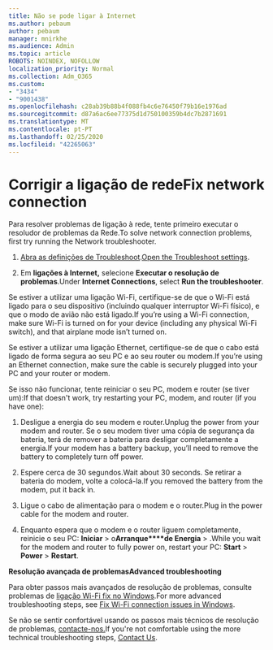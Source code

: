 ```yaml
---
title: Não se pode ligar à Internet
ms.author: pebaum
author: pebaum
manager: mnirkhe
ms.audience: Admin
ms.topic: article
ROBOTS: NOINDEX, NOFOLLOW
localization_priority: Normal
ms.collection: Adm_O365
ms.custom:
- "3434"
- "9001438"
ms.openlocfilehash: c28ab39b88b4f088fb4c6e76450f79b16e1976ad
ms.sourcegitcommit: d87a6ac6ee77375d1d750100359b4dc7b2871691
ms.translationtype: MT
ms.contentlocale: pt-PT
ms.lasthandoff: 02/25/2020
ms.locfileid: "42265063"
---
```

# <a name="fix-network-connection"></a><span data-ttu-id="a5ac0-102">Corrigir a ligação de rede</span><span class="sxs-lookup"><span data-stu-id="a5ac0-102">Fix network connection</span></span>

<span data-ttu-id="a5ac0-103">Para resolver problemas de ligação à rede, tente primeiro executar o resoludor de problemas da Rede.</span><span class="sxs-lookup"><span data-stu-id="a5ac0-103">To solve network connection problems, first try running the Network troubleshooter.</span></span> 

1. <span data-ttu-id="a5ac0-104">[Abra as definições de Troubleshoot](ms-settings:troubleshoot).</span><span class="sxs-lookup"><span data-stu-id="a5ac0-104">[Open the Troubleshoot settings](ms-settings:troubleshoot).</span></span>

2. <span data-ttu-id="a5ac0-105">Em **ligações à Internet,** selecione **Executar o resolução de problemas**.</span><span class="sxs-lookup"><span data-stu-id="a5ac0-105">Under **Internet Connections**, select **Run the troubleshooter**.</span></span>

<span data-ttu-id="a5ac0-106">Se estiver a utilizar uma ligação Wi-Fi, certifique-se de que o Wi-Fi está ligado para o seu dispositivo (incluindo qualquer interruptor Wi-Fi físico), e que o modo de avião não está ligado.</span><span class="sxs-lookup"><span data-stu-id="a5ac0-106">If you’re using a Wi-Fi connection, make sure Wi-Fi is turned on for your device (including any physical Wi-Fi switch), and that airplane mode isn’t turned on.</span></span>

<span data-ttu-id="a5ac0-107">Se estiver a utilizar uma ligação Ethernet, certifique-se de que o cabo está ligado de forma segura ao seu PC e ao seu router ou modem.</span><span class="sxs-lookup"><span data-stu-id="a5ac0-107">If you’re using an Ethernet connection, make sure the cable is securely plugged into your PC and your router or modem.</span></span>

<span data-ttu-id="a5ac0-108">Se isso não funcionar, tente reiniciar o seu PC, modem e router (se tiver um):</span><span class="sxs-lookup"><span data-stu-id="a5ac0-108">If that doesn't work, try restarting your PC, modem, and router (if you have one):</span></span>

1. <span data-ttu-id="a5ac0-109">Desligue a energia do seu modem e router.</span><span class="sxs-lookup"><span data-stu-id="a5ac0-109">Unplug the power from your modem and router.</span></span> <span data-ttu-id="a5ac0-110">Se o seu modem tiver uma cópia de segurança da bateria, terá de remover a bateria para desligar completamente a energia.</span><span class="sxs-lookup"><span data-stu-id="a5ac0-110">If your modem has a battery backup, you’ll need to remove the battery to completely turn off power.</span></span>

2. <span data-ttu-id="a5ac0-111">Espere cerca de 30 segundos.</span><span class="sxs-lookup"><span data-stu-id="a5ac0-111">Wait about 30 seconds.</span></span> <span data-ttu-id="a5ac0-112">Se retirar a bateria do modem, volte a colocá-la.</span><span class="sxs-lookup"><span data-stu-id="a5ac0-112">If you removed the battery from the modem, put it back in.</span></span>

3. <span data-ttu-id="a5ac0-113">Ligue o cabo de alimentação para o modem e o router.</span><span class="sxs-lookup"><span data-stu-id="a5ac0-113">Plug in the power cable for the modem and router.</span></span>

4. <span data-ttu-id="a5ac0-114">Enquanto espera que o modem e o router liguem completamente, reinicie o seu PC: **Iniciar** > o**Arranque\*\*\*\*de Energia** > .</span><span class="sxs-lookup"><span data-stu-id="a5ac0-114">While you wait for the modem and router to fully power on, restart your PC: **Start** > **Power** > **Restart**.</span></span>

<span data-ttu-id="a5ac0-115">**Resolução avançada de problemas**</span><span class="sxs-lookup"><span data-stu-id="a5ac0-115">**Advanced troubleshooting**</span></span>

<span data-ttu-id="a5ac0-116">Para obter passos mais avançados de resolução de problemas, consulte problemas de [ligação Wi-Fi fix no Windows](https://support.microsoft.com/help/10741?ocid=SMC10741%2F).</span><span class="sxs-lookup"><span data-stu-id="a5ac0-116">For more advanced troubleshooting steps, see [Fix Wi-Fi connection issues in Windows](https://support.microsoft.com/help/10741?ocid=SMC10741%2F).</span></span> 

<span data-ttu-id="a5ac0-117">Se não se sentir confortável usando os passos mais técnicos de resolução de problemas, [contacte-nos.](https://support.microsoft.com/contactus)</span><span class="sxs-lookup"><span data-stu-id="a5ac0-117">If you're not comfortable using the more technical troubleshooting steps, [Contact Us](https://support.microsoft.com/contactus).</span></span>
